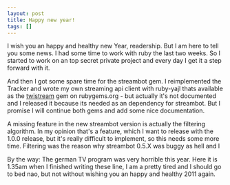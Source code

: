 ```yaml
--- 
layout: post
title: Happy new year!
tags: []
---
```

I wish you an happy and healthy new Year, readership. But I am here to tell you some news. I had some time to work with ruby the last two weeks. So I started to work on an top secret private project and every day I get it a step forward with it.

And then I got some spare time for the streambot gem. I reimplemented the Tracker and wrote my own streaming api client with ruby-yajl thats available as the <a href="http://rubygems.org/gems/twistream">twistream</a> gem on rubygems.org - but actually it's not documented and I released it because its needed as an dependency for streambot. But I promise I will continue both gems and add some nice documentation.

A missing feature in the new streambot version is actually the filtering algorithm. In my opinion that's a feature, which I want to release with the 1.0.0 release, but it's really difficult to implement, so this needs some more time. Filtering was the reason why streambot 0.5.X was buggy as hell and I 

By the way: The german TV program was very horrible this year. Here it is 1.35am when I finished writing these line, I am a pretty tired and I should go to bed nao, but not without wishing you an happy and healthy 2011 again.
